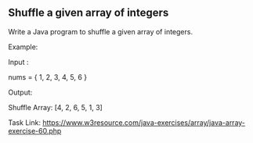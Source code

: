 ## Shuffle a given array of integers

Write a Java program to shuffle a given array of integers.

Example:

Input :

nums = { 1, 2, 3, 4, 5, 6 }

Output:

Shuffle Array: [4, 2, 6, 5, 1, 3]


Task Link: https://www.w3resource.com/java-exercises/array/java-array-exercise-60.php